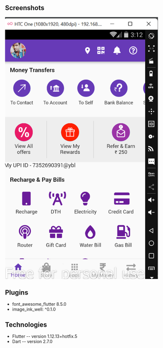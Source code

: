 


## Screenshots

<p align="center">
  <img src="https://github.com/VishK98/PhonePe-Clone/blob/main/assets/GitHub%20assets/Screenshot%20(28).png">
</p>


## Plugins

* font_awesome_flutter 8.5.0
* image_ink_well: ^0.1.0


## Technologies

* Flutter -- version 1.12.13+hotfix.5
* Dart -- version 2.7.0
